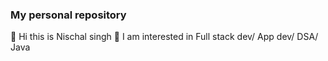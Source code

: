 ### My personal repository  
👋 Hi this is Nischal singh 
👀 I am  interested in Full stack dev/ App dev/ DSA/ Java

